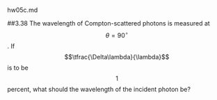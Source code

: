 hw05c.md

##3.38
The wavelength of Compton-scattered photons is measured at $$\theta=90^{\circ}$$. If $$\tfrac{\Delta\lambda}{\lambda}$$ is to be $$1$$ percent, what should the wavelength of the incident photon be?


